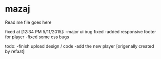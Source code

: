 # mazaj
Read me file goes here



fixed at [12:34 PM 5/11/2015]:
-major ui bug fixed
-added responsive footer for player
-fixed some css bugs

todo:
-finish upload design / code
-add the new player [origenally created by refaat]